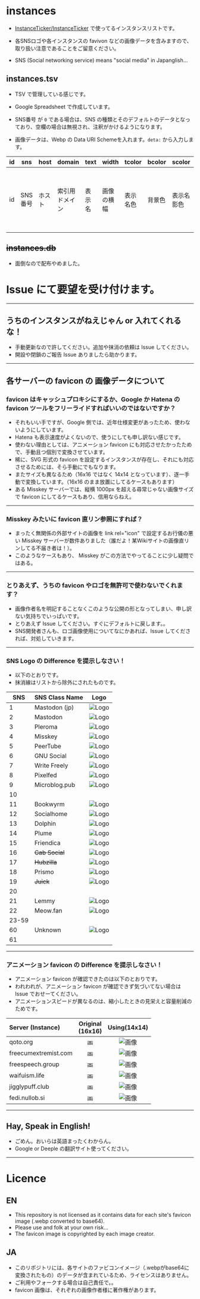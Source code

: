 # instances

- [InstanceTicker/InstanceTicker](https://github.com/InstanceTicker/InstanceTicker) で使ってるインスタンスリストです。

- 各SNSロゴや各インスタンスの favivon などの画像データを含みますので、取り扱い注意であることをご留意ください。

- SNS (Social networking service) means "social media" in Japanglish...

## instances.tsv

- TSV で管理している感じです。

- Google Spreadsheet で作成しています。

- SNS番号 が `0` である場合は、SNS の種類とそのデフォルトのデータとなっており、空欄の場合は無視され、注釈がかけるようになります。 
- 画像データは、Webp の Data URI Schemeを入れます。`deta:` から入力します。

|  id  |  sns |  host  |  domain  |  text  |  width  |  tcolor  |  bcolor  |  scolor  |  bicon  |  sicon  |  eicon  |  iicon  |  url  |  entry  |  exity  |  icon  |
| ---- | ---- | ---- | ---- | ---- | ---- | ---- | ---- | ---- | ---- | ---- | ---- | ---- | ---- | ---- | ---- | ---- |
|  id  |  SNS番号 |  ホスト  |  索引用ドメイン  |  表示名  |  画像の横幅  |  表示名色  |  背景色  |  表示名影色  |  画像背景色個別指定  |  同一画像をidで指定  |  eicon  |  画像のライセンス情報  |  Wiki等のURL  |  エントリ日 or 最古存在確認日時)  |  非エントリ日  |  画像データ |

## <s>instances.db</s>

- 面倒なので配布やめました。


# Issue にて要望を受け付けます。

<hr>

## うちのインスタンスがねえじゃん or 入れてくれるな！
- 手動更新なので許してください。追加や抹消の依頼は Issue してください。
- 開設や閉鎖のご報告 Issue ありましたら助かります。

<hr>


## 各サーバーの favicon の 画像データについて

### favicon はキャッシュプロキシにするか、Google か Hatena の favicon ツールをフリーライドすればいいのではないですか？
- それもいい手ですが、Google 側では、近年仕様変更があったため、使わないようにしています。
- Hatena も表示速度がよくないので、使うにしても申し訳ない感じです。
- 使わない理由としては、アニメーション favicon にも対応させたかったためで、手動且つ個別で変換させています。
- 稀に、SVG 形式の favicon を設定するインスタンスが存在し、それにも対応させるためには、そら手動にでもなります。
- またサイズも異なるため（16x16 ではなく 14x14 となっています）、逐一手動で変換しています。（16x16 のまま放置にしてるケースもあります）
- ある Misskey サーバーでは、縦横 1000px を超える尋常じゃない画像サイズで favicon にしてるケースもあり、信用ならねえ。

<hr>

### Misskey みたいに favicon 直リン参照にすれば？
- まったく無関係の外部サイトの画像を link rel="icon" で設定するお行儀の悪い Misskey サーバーが数件ありました（誰だよ！某Wikiサイトの画像直リンしてる不届き者は！）。
- このようなケースもあり、 Misskey がこの方法でやってることに少し疑問ではある。

<hr>

### とりあえず、うちの favicon やロゴを無許可で使わないでくれます？
- 画像作者名を明記することなくこのような公開の形となってしまい、申し訳ない気持ちでいっぱいです。
- とりあえず Issue してください。すぐにデフォルトに戻します。。
- SNS開発者さんも、ロゴ画像使用についてなにかあれば、Issue してくだされば、対処していきます。

<hr>

### SNS Logo の Difference を提示しなさい！

- 以下のとおりです。
- 抹消線はリストから除外にされたものです。

| SNS   | SNS Class Name| Logo                              |
| ----- | ------------- | --------------------------------- | 
|   1   | Mastodon (jp) | ![Logo](https://itk.pw/1? "Logo") |
|   2   | Mastodon      | ![Logo](https://itk.pw/2? "Logo") |
|   3   | Pleroma       | ![Logo](https://itk.pw/3? "Logo") |
|   4   | Misskey       | ![Logo](https://itk.pw/4? "Logo") |
|   5   | PeerTube      | ![Logo](https://itk.pw/5? "Logo") |
|   6   | GNU Social    | ![Logo](https://itk.pw/6? "Logo") |
|   7   | Write Freely  | ![Logo](https://itk.pw/7? "Logo") |
|   8   | Pixelfed      | ![Logo](https://itk.pw/8? "Logo") |
|   9   | Microblog.pub | ![Logo](https://itk.pw/9? "Logo") |
|   10  |               |                                   |
|   11  | Bookwyrm      | ![Logo](https://itk.pw/b? "Logo") |
|   12  | Socialhome    | ![Logo](https://itk.pw/c? "Logo") |
|   13  | Dolphin       | ![Logo](https://itk.pw/d? "Logo") |
|   14  | Plume         | ![Logo](https://itk.pw/e? "Logo") |
|   15  | Friendica     | ![Logo](https://itk.pw/f? "Logo") |
|   16  |<s> Gab Social </s>| ![Logo](https://itk.pw/g? "Logo") |
|   17  |<s> Hubzilla </s>| ![Logo](https://itk.pw/h? "Logo") |
|   18  | Prismo        | ![Logo](https://itk.pw/i? "Logo") |
|   19  |<s> Juick </s> | ![Logo](https://itk.pw/j? "Logo") |
|   20  |               |                                   |
|   21  | Lemmy         | ![Logo](https://itk.pw/l? "Logo") |
|   22  | Meow.fan      | ![Logo](https://itk.pw/m? "Logo") |
| 23-59 |               |                                   |
|   60  | Unknown       | ![Logo](https://itk.pw/Y? "Logo") |
|   61  |               |                                   |

<hr>

### アニメーション favicon の Difference を提示しなさい！

- アニメーション favicon が確認できたのは以下のとおりです。
- われわれが、アニメーション favicon が確認できず気づいてない場合は Issue でおせーてください。
- アニメーションスピードが異なるのは、縮小したときの見栄えと容量削減のためです。

| Server (Instance) | Original<br>(16x16) | Using(14x14) |
| :---         |     :---:      |     :---:      |
| qoto.org   | <img src="https://res.cloudinary.com/miy/a/2959.gif" title="画像" alt="画像" width="16" height="16"> | ![画像](https://itk.pw/LJ? "画像") |
| freecumextremist.com | <img src="https://res.cloudinary.com/miy/a/1271.png" title="画像" alt="画像" width="16" height="16"> | ![画像](https://itk.pw/kv? "画像") |
| freespeech.group | <img src="https://res.cloudinary.com/miy/a/894.png" title="画像" alt="画像" width="16" height="16"> | ![画像](https://itk.pw/eq? "画像") |
| waifuism.life | <img src="https://res.cloudinary.com/miy/a/1287.png" title="画像" alt="画像" width="16" height="16"> | ![画像](https://itk.pw/kL? "画像") |
| jigglypuff.club | <img src="https://res.cloudinary.com/miy/a/1496.gif" title="画像" alt="画像" width="16" height="16"> | ![画像](https://itk.pw/o8? "画像") |
| fedi.nullob.si | <img src="https://res.cloudinary.com/miy/a/1484.gif" title="画像" alt="画像" width="16" height="16"> | ![画像](https://itk.pw/nW? "画像") |


<hr>

## Hay, Speak in English!
- ごめん。おいらは英語まったくわからん。
- Google or Deeple の翻訳サイト使ってください。

<hr>

# Licence

## EN
- This repository is not licensed as it contains data for each site's favicon image (.webp converted to base64).
- Please use and folk at your own risk...
- The favicon image is copyrighted by each image creator.

## JA
- このリポジトリには、各サイトのファビコンイメージ（.webpがbase64に変換されたもの）のデータが含まれているため、ライセンスはありません。
- ご利用やフォークする場合は自己責任で。。
- favicon 画像は、それぞれの画像作者様に著作権があります。
